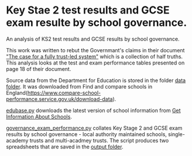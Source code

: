 # Key Stae 2 test results and GCSE exam resulte by school governance.
An analysis of KS2 test results and GCSE results by school governance.

This work was written to rebut the Governmant's claims in their document ["The case for a fully trust-led system"](https://assets.publishing.service.gov.uk/government/uploads/system/uploads/attachment_data/file/1063615/The_case_for_a_fully_trust-led_system__web_.pdf) which is a collection of half truths. This analysis looks at the test and exam performance tables presented on page 18 of their document.

Source data from the Department for Education is stored in the folder [data folder](data). It was downloaded from Find and compare schools in England(https://www.compare-school-performance.service.gov.uk/download-data).

[edubase.py](edubase.py) downloads the latest version of school information from [Get Information About Schools](https://get-information-schools.service.gov.uk/Downloads).

[governance_exam_performance.py](governance_exam_performance.py) collates Key Stage 2 and GCSE exam results by school governance - local authority maintained schools, single-academy trusts and multi-acadmey trusts. The script produces two spreadsheets that are saved in the [output folder](output).
